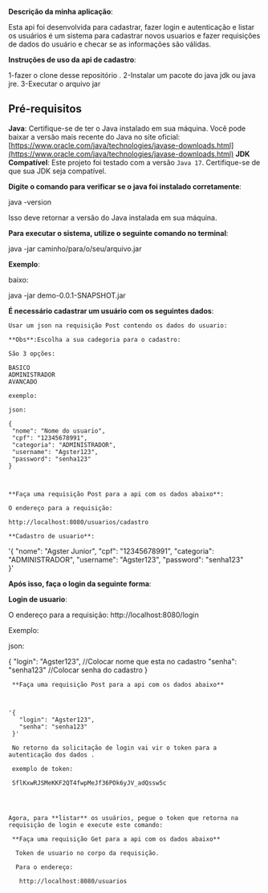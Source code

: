   
  **Descrição da minha aplicação**:

   Esta api foi desenvolvida para cadastrar, fazer login e autenticação e listar os usuários 
   é um sistema para cadastrar novos usuarios e fazer requisições de dados do usuário e checar se as informações são válidas.
     
   
 
   **Instruções de uso da api de cadastro**:

  
   1-fazer o clone desse repositório .
   2-Instalar um pacote do java jdk ou java jre.
   3-Executar o arquivo jar 
   
  ## Pré-requisitos

  **Java**: Certifique-se de ter o Java instalado em sua máquina. Você pode baixar a versão mais recente do Java no site oficial:
  [https://www.oracle.com/java/technologies/javase-downloads.html](https://www.oracle.com/java/technologies/javase-downloads.html)
  **JDK Compatível**: Este projeto foi testado com a versão `Java 17`. Certifique-se de que sua JDK seja compatível.


  **Digite o comando para verificar se o java foi instalado corretamente**:
  
  java -version
  
  Isso deve retornar a versão do Java instalada em sua máquina.

  **Para executar o sistema, utilize o seguinte comando no terminal**:

  java -jar caminho/para/o/seu/arquivo.jar


  **Exemplo**:

  baixo:

  java -jar demo-0.0.1-SNAPSHOT.jar
  


  
   
 **É necessário cadastrar um usuário com os seguintes dados**:
    
    Usar um json na requisição Post contendo os dados do usuario:

    **Obs**:Escolha a sua cadegoria para o cadastro:
    
    São 3 opções:

    BASICO
    ADMINISTRADOR
    AVANCADO

    exemplo: 

    json:

    {
     "nome": "Nome do usuario",
     "cpf": "12345678991",
     "categoria": "ADMINISTRADOR", 
     "username": "Agster123", 
     "password": "senha123"  
    }

     
     
    **Faça uma requisição Post para a api com os dados abaixo**:

    O endereço para a requisição:

    http://localhost:8080/usuarios/cadastro
    
    **Cadastro de usuario**:
     
   '{
     "nome": "Agster Junior",
     "cpf": "12345678991",
     "categoria": "ADMINISTRADOR",
     "username": "Agster123", 
     "password": "senha123"  
    }'

   **Após isso, faça o login da seguinte forma**:

   **Login de usuario**:

   O endereço para a requisição:
   http://localhost:8080/login

   Exemplo:

   json:

   

   {
     "login": "Agster123", //Colocar nome que esta no cadastro
     "senha": "senha123"   //Colocar senha do cadastro
   }


     **Faça uma requisição Post para a api com os dados abaixo**


    
    '{
       "login": "Agster123",
       "senha": "senha123"   
     }'

     No retorno da solicitação de login vai vir o token para a autenticação dos dados .

     exemplo de token:

     SflKxwRJSMeKKF2QT4fwpMeJf36POk6yJV_adQssw5c
     



    Agora, para **listar** os usuários, pegue o token que retorna na requisição de login e execute este comando:

     **Faça uma requisição Get para a api com os dados abaixo**

      Token de usuario no corpo da requisição.

      Para o endereço:

       http://localhost:8080/usuarios
